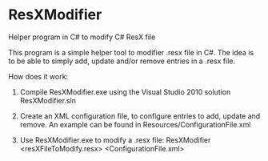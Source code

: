 # ResXModifier
Helper program in C# to modify C# ResX file

This program is a simple helper tool to modifier .resx file in C#. The idea is to be able to simply add, update and/or remove entries in a .resx file.

How does it work:
 1. Compile ResXModifier.exe using the Visual Studio 2010 solution ResXModifier.sln

 2. Create an XML configuration file, to configure entries to add, update and remove. An example can be found in Resources/ConfigurationFile.xml

 3. Use ResXModifier.exe to modify a .resx file: ResXModifier <resXFileToModify.resx> <ConfigurationFile.xml> <modifiedResXFile>
